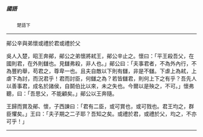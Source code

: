 

##### 國語
　　`楚語下`

* * *

鄖公辛與弟懷或禮於君或禮於父

吳人入楚，昭王奔鄖，鄖公之弟懷將弒王，鄖公辛止之。懷曰：「平王殺吾父，在國則君，在外則讎也。見讎弗殺，非人也。」鄖公曰：「夫事君者，不為外內行，不為豐約舉，苟君之，尊卑一也。且夫自敵以下則有讎，非是不讎。下虐上為弒，上虐下為討，而況君乎！君而討臣，何讎之為？若皆讎君，則何上下之有乎？吾先人以善事君，成名於諸侯，自鬬伯比以來，未之失也。今爾以是殃之，不可。」懷弗聽，曰：「吾思父，不能顧矣。」鄖公以王奔隨。

王歸而賞及鄖、懷，子西諫曰：「君有二臣，或可賞也，或可戮也。君王均之，群臣懼矣。」王曰：「夫子期之二子耶？吾知之矣。或禮於君，或禮於父，均之，不亦可乎！」

* * *


